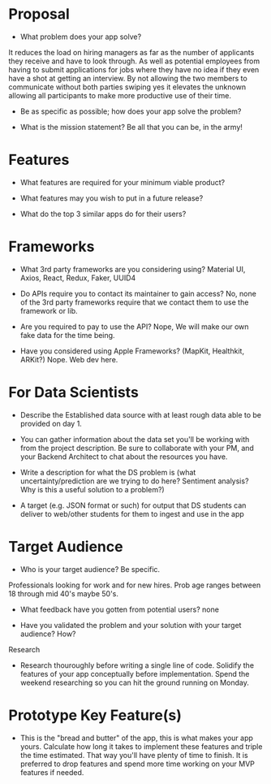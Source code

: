 # Proposal

-   What problem does your app solve?

It reduces the load on hiring managers as far as the number of applicants they receive and have to look through.
As well as potential employees from having to submit applications for jobs where they have no idea if they even
have a shot at getting an interview. By not allowing the two members to communicate without both parties swiping
yes it elevates the unknown allowing all participants to make more productive use of their time.

-   Be as specific as possible; how does your app solve the problem?

-   What is the mission statement?
    Be all that you can be, in the army!

# Features

-   What features are required for your minimum viable product?

-   What features may you wish to put in a future release?

-   What do the top 3 similar apps do for their users?

# Frameworks

-   What 3rd party frameworks are you considering using?
    Material UI, Axios, React, Redux, Faker, UUID4

-   Do APIs require you to contact its maintainer to gain access?
    No, none of the 3rd party frameworks require that we contact them to use the framework or lib.

-   Are you required to pay to use the API?
    Nope, We will make our own fake data for the time being.

-   Have you considered using Apple Frameworks? (MapKit, Healthkit, ARKit?)
    Nope. Web dev here.

# For Data Scientists

-   Describe the Established data source with at least rough data able to be provided on day 1.

-   You can gather information about the data set you&#39;ll be working with from the project description. Be sure to collaborate with your PM, and your Backend Architect to chat about the resources you have.

-   Write a description for what the DS problem is (what uncertainty/prediction are we trying to do here? Sentiment analysis? Why is this a useful solution to a problem?)

-   A target (e.g. JSON format or such) for output that DS students can deliver to web/other students for them to ingest and use in the app

# Target Audience

-   Who is your target audience? Be specific.

Professionals looking for work and for new hires. Prob age ranges between 18 through mid 40's maybe 50's.

-   What feedback have you gotten from potential users?
    none

-   Have you validated the problem and your solution with your target audience? How?

Research

-   Research thouroughly before writing a single line of code. Solidify the features of your app conceptually before implementation. Spend the weekend researching so you can hit the ground running on Monday.

# Prototype Key Feature(s)

-   This is the &quot;bread and butter&quot; of the app, this is what makes your app yours. Calculate how long it takes to implement these features and triple the time estimated. That way you&#39;ll have plenty of time to finish. It is preferred to drop features and spend more time working on your MVP features if needed.
